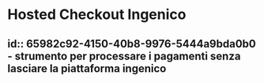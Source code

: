 # Hosted Checkout Ingenico
id:: 65982c92-4150-40b8-9976-5444a9bda0b0
	- strumento per processare i pagamenti senza lasciare la piattaforma ingenico
-